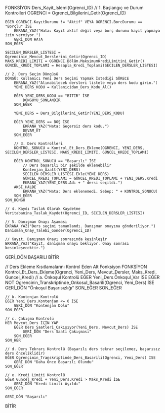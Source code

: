FONKSİYON Ders_Kayit_Islemi(Ogrenci_ID)
    // 1. Başlangıç ve Durum Kontrolleri
    OGRENCI = Ogrenci_Bilgilerini_Getir(Ogrenci_ID)

    EĞER OGRENCI.KayıtDurumu != "Aktif" VEYA OGRENCI.BorcDurumu == "Borçlu" İSE
        EKRANA_YAZ("Hata: Kayıt aktif değil veya borç durumu kayıt yapmaya izin vermiyor.")
        GERİ_DÖN HATA
    SON_EĞER

    SECILEN_DERSLER_LISTESI = Ogrencinin_Mevcut_Derslerini_Getir(Ogrenci_ID)
    MAKS_KREDI_LIMITI = OGRENCI.Bölüm.MaksimumKrediLimitini_Getir()
    GÜNCEL_KREDI_TOPLAMI = Hesapla_Kredi_Toplami(SECILEN_DERSLER_LISTESI)

    // 2. Ders Seçim Döngüsü
    DÖNGÜ: Kullanıcı Yeni Ders Seçimi Yapmak İstediği SÜRECE
        EKRANA_YAZ("Alınabilecek dersleri listele veya ders kodu girin.")
        YENI_DERS_KODU = Kullanicidan_Ders_Kodu_Al()

        EĞER YENI_DERS_KODU == "BITIR" İSE
            DÖNGÜYÜ_SONLANDIR
        SON_EĞER

        YENI_DERS = Ders_Bilgilerini_Getir(YENI_DERS_KODU)

        EĞER YENI_DERS == BOŞ İSE
            EKRANA_YAZ("Hata: Geçersiz ders kodu.")
            DEVAM_ET
        SON_EĞER

        // 3. Ders Kontrolleri
        KONTROL_SONUCU = Kontrol_Et_Ders_Ekleme(OGRENCI, YENI_DERS, SECILEN_DERSLER_LISTESI, MAKS_KREDI_LIMITI, GÜNCEL_KREDI_TOPLAMI)

        EĞER KONTROL_SONUCU == "Başarılı" İSE
            // Ders başarılı bir şekilde eklenebilir
            Kontenjan_Azalt(YENI_DERS)
            SECILEN_DERSLER_LISTESI.Ekle(YENI_DERS)
            GÜNCEL_KREDI_TOPLAMI = GÜNCEL_KREDI_TOPLAMI + YENI_DERS.Kredi
            EKRANA_YAZ(YENI_DERS.Adı + " dersi seçildi.")
        AKSİ_HALDE
            EKRANA_YAZ("Hata: Ders eklenemedi. Sebep: " + KONTROL_SONUCU)
        SON_EĞER
    SON_DÖNGÜ

    // 4. Kaydı Taslak Olarak Kaydetme
    Veritabanina_Taslak_Kaydet(Ogrenci_ID, SECILEN_DERSLER_LISTESI)

    // 5. Danışman Onayı Aşaması
    EKRANA_YAZ("Ders seçimi tamamlandı. Danışman onayına gönderiliyor.")
    Danisman_Onay_Talebi_Gonder(Ogrenci_ID)

    // Kayıt, Danışman Onayı sonrasında kesinleşir
    EKRANA_YAZ("Kayıt, danışman onayı bekliyor. Onay sonrası kesinleşecektir.")

GERİ_DÖN BAŞARILI
BİTİR

// Ders Ekleme Kısıtlamalarını Kontrol Eden Alt Fonksiyon
FONKSİYON Kontrol_Et_Ders_Ekleme(Ogrenci, Yeni_Ders, Mevcut_Dersler, Maks_Kredi, Guncel_Kredi)
    // a. Önkoşul Kontrolü
    EĞER Yeni_Ders.Önkoşul_Var İSE
        EĞER NOT Ogrencinin_Transkriptinde_Onkosul_Basarili(Ogrenci, Yeni_Ders) İSE
            GERİ_DÖN "Önkoşul Başarısızlığı"
        SON_EĞER
    SON_EĞER

    // b. Kontenjan Kontrolü
    EĞER Yeni_Ders.Kontenjan <= 0 İSE
        GERİ_DÖN "Kontenjan Dolu"
    SON_EĞER

    // c. Çakışma Kontrolü
    HER Mevcut_Ders İÇİN YAP
        EĞER Ders_Saatleri_Cakışıyor(Yeni_Ders, Mevcut_Ders) İSE
            GERİ_DÖN "Ders Saati Çakışması"
        SON_EĞER
    SON_HER

    // d. Ders Tekrarı Kontrolü (Başarılı ders tekrar seçilemez, başarısız ders önceliklidir)
    EĞER Ogrencinin_Transkriptinde_Ders_Basarili(Ogrenci, Yeni_Ders) İSE
        GERİ_DÖN "Daha Önce Başarılı Olundu"
    SON_EĞER

    // e. Kredi Limiti Kontrolü
    EĞER Guncel_Kredi + Yeni_Ders.Kredi > Maks_Kredi İSE
        GERİ_DÖN "Kredi Limiti Aşıldı"
    SON_EĞER

    GERİ_DÖN "Başarılı"
BİTİR
